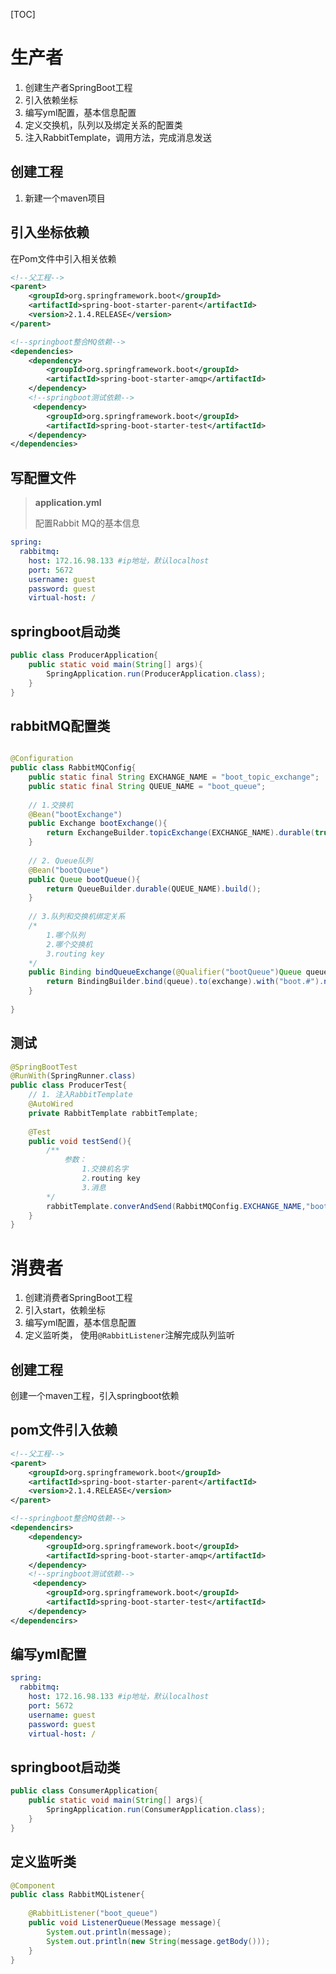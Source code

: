 [TOC]

# 生产者

1. 创建生产者SpringBoot工程
2. 引入依赖坐标
3. 编写yml配置，基本信息配置
4. 定义交换机，队列以及绑定关系的配置类
5. 注入RabbitTemplate，调用方法，完成消息发送

## 创建工程

1. 新建一个maven项目

## 引入坐标依赖

在Pom文件中引入相关依赖

```xml
<!--父工程-->
<parent>
    <groupId>org.springframework.boot</groupId>
    <artifactId>spring-boot-starter-parent</artifactId>
    <version>2.1.4.RELEASE</version>
</parent>

<!--springboot整合MQ依赖-->
<dependencies>
    <dependency>
        <groupId>org.springframework.boot</groupId>
        <artifactId>spring-boot-starter-amqp</artifactId>
    </dependency>
    <!--springboot测试依赖-->
     <dependency>
        <groupId>org.springframework.boot</groupId>
        <artifactId>spring-boot-starter-test</artifactId>
    </dependency>
</dependencies>
```

## 写配置文件

> **application.yml**
>
> 配置Rabbit MQ的基本信息

```yaml
spring:
  rabbitmq:
    host: 172.16.98.133 #ip地址，默认localhost
    port: 5672
    username: guest
    password: guest
    virtual-host: /
```

## springboot启动类

```java
public class ProducerApplication{
    public static void main(String[] args){
        SpringApplication.run(ProducerApplication.class);
    }
}
```

## rabbitMQ配置类

```java

@Configuration
public class RabbitMQConfig{
    public static final String EXCHANGE_NAME = "boot_topic_exchange";
    public static final String QUEUE_NAME = "boot_queue";
    
    // 1.交换机
    @Bean("bootExchange")
    public Exchange bootExchange(){
        return ExchangeBuilder.topicExchange(EXCHANGE_NAME).durable(true).build();
    }
    
    // 2. Queue队列
    @Bean("bootQueue")
    public Queue bootQueue(){
        return QueueBuilder.durable(QUEUE_NAME).build();
    }
    
    // 3.队列和交换机绑定关系
    /*
    	1.哪个队列
    	2.哪个交换机
    	3.routing key
    */
    public Binding bindQueueExchange(@Qualifier("bootQueue")Queue queue,@Qualifier("bootExchange")Exchange exchange){
        return BindingBuilder.bind(queue).to(exchange).with("boot.#").noargs();
    }
    
}
```

## 测试

```java
@SpringBootTest
@RunWith(SpringRunner.class)
public class ProducerTest{
    // 1. 注入RabbitTemplate
    @AutoWired
    private RabbitTemplate rabbitTemplate;
    
    @Test
    public void testSend(){
        /**
        	参数：
        		1.交换机名字
        		2.routing key
        		3.消息
        */
        rabbitTemplate.converAndSend(RabbitMQConfig.EXCHANGE_NAME,"boot.haha","boot mq hello");
    }
}
```



# 消费者

1. 创建消费者SpringBoot工程
2. 引入start，依赖坐标
3. 编写yml配置，基本信息配置
4. 定义监听类， 使用`@RabbitListener`注解完成队列监听

## 创建工程

创建一个maven工程，引入springboot依赖

## pom文件引入依赖

```xml
<!--父工程-->
<parent>
    <groupId>org.springframework.boot</groupId>
    <artifactId>spring-boot-starter-parent</artifactId>
    <version>2.1.4.RELEASE</version>
</parent>

<!--springboot整合MQ依赖-->
<dependencirs>
    <dependency>
        <groupId>org.springframework.boot</groupId>
        <artifactId>spring-boot-starter-amqp</artifactId>
    </dependency>
    <!--springboot测试依赖-->
     <dependency>
        <groupId>org.springframework.boot</groupId>
        <artifactId>spring-boot-starter-test</artifactId>
    </dependency>
</dependencirs>
```

## 编写yml配置

```yaml
spring:
  rabbitmq:
    host: 172.16.98.133 #ip地址，默认localhost
    port: 5672
    username: guest
    password: guest
    virtual-host: /
```

## springboot启动类

```java
public class ConsumerApplication{
    public static void main(String[] args){
        SpringApplication.run(ConsumerApplication.class);
    }
}
```

## 定义监听类

```java
@Component
public class RabbitMQListener{
    
    @RabbitListener("boot_queue")
    public void ListenerQueue(Message message){
        System.out.println(message);
        System.out.println(new String(message.getBody()));
    }
}
```

